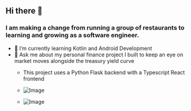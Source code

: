 ## Hi there 👋

### I am making a change from running a group of restaurants to learning and growing as a software engineer.

* 🌱 I’m currently learning Kotlin and Android Development
* 💬 Ask me about my personal finance project I built to keep an eye on market moves alongside the treasury yield curve
     * This project uses a Python Flask backend with a Typescript React frontend
    
    
     * ![Image](https://i.ibb.co/K65ZNRp/Screenshot-2022-05-17-at-09-00-09-Finance-Dashboard.png)
     * ![Image](https://i.ibb.co/HxXzM9L/Screenshot-2022-05-17-at-09-00-29-Finance-Dashboard.png)




<!--
**wrhenders/wrhenders** is a ✨ _special_ ✨ repository because its `README.md` (this file) appears on your GitHub profile.

Here are some ideas to get you started:

- 🔭 I’m currently working on ...
- 🌱 I’m currently learning ...
- 👯 I’m looking to collaborate on ...
- 🤔 I’m looking for help with ...
- 💬 Ask me about ...
- 📫 How to reach me: ...
- 😄 Pronouns: ...
- ⚡ Fun fact: ...
-->
